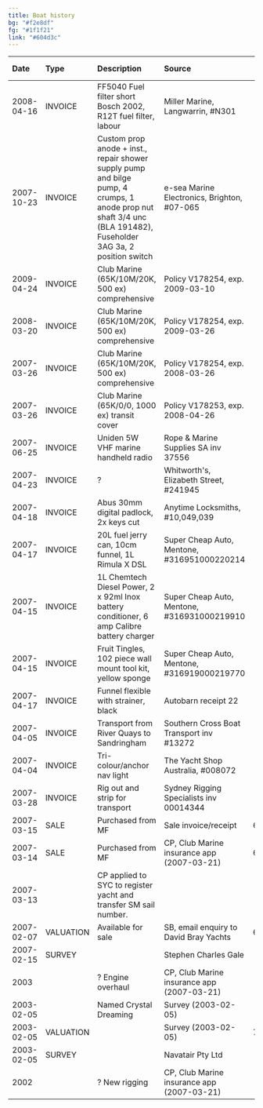 ```yaml
---
title: Boat history
bg: "#f2e8df"
fg: "#1f1f21"
link: "#604d3c"
---
```

| **Date**   | **Type** | **Description** | **Source** | **Amount AUD** |
|:---        | :--- | :--- | :--- | ---: |
| 2008-04-16 | INVOICE | FF5040 Fuel filter short Bosch 2002, R12T fuel filter, labour | Miller Marine, Langwarrin, #N301| 155.65 |
| 2007-10-23 | INVOICE | Custom prop anode + inst., repair shower supply pump and bilge pump, 4 crumps, 1 anode prop nut shaft 3/4 unc (BLA 191482), Fuseholder 3AG 3a, 2 position switch | e-sea Marine Electronics, Brighton, #07-065 | 929.48 |
| 2009-04-24 | INVOICE | Club Marine (65K/10M/20K, 500 ex) comprehensive | Policy V178254, exp. 2009-03-10 | 876.60 |
| 2008-03-20 | INVOICE | Club Marine (65K/10M/20K, 500 ex) comprehensive | Policy V178254, exp. 2009-03-26 | 864.60 |
| 2007-03-26 | INVOICE | Club Marine (65K/10M/20K, 500 ex) comprehensive | Policy V178254, exp. 2008-03-26 | 860.50 |
| 2007-03-26 | INVOICE | Club Marine (65K/0/0, 1000 ex) transit cover | Policy V178253, exp. 2008-04-26 | 206.25 |
| 2007-06-25 | INVOICE | Uniden 5W VHF marine handheld radio | Rope & Marine Supplies SA inv 37556 | 204.00 |
| 2007-04-23 | INVOICE | ? | Whitworth's, Elizabeth Street, #241945 | 75.87 |
| 2007-04-18 | INVOICE | Abus 30mm digital padlock, 2x keys cut | Anytime Locksmiths, #10,049,039 | $31.50 |
| 2007-04-17 | INVOICE | 20L fuel jerry can, 10cm funnel, 1L Rimula X DSL | Super Cheap Auto, Mentone, #316951000220214 | 43.98 |
| 2007-04-15 | INVOICE | 1L Chemtech Diesel Power, 2 x 92ml Inox battery conditioner, 6 amp Calibre battery charger | Super Cheap Auto, Mentone, #316931000219910 | 120.96 |
| 2007-04-15 | INVOICE | Fruit Tingles, 102 piece wall mount tool kit, yellow sponge | Super Cheap Auto, Mentone, #316919000219770 | 53.58 |
| 2007-04-17 | INVOICE | Funnel flexible with strainer, black | Autobarn receipt 22 | 7.99 |
| 2007-04-05 | INVOICE | Transport from River Quays to Sandringham | Southern Cross Boat Transport inv #13272 | 1,980.00 |
| 2007-04-04 | INVOICE | Tri-colour/anchor nav light | The Yacht Shop Australia, #008072 | 150.00 |
| 2007-03-28 | INVOICE | Rig out and strip for transport | Sydney Rigging Specialists inv 00014344 | 371.25 |
| 2007-03-15 | SALE | Purchased from MF | Sale invoice/receipt | 65,000.00 |
| 2007-03-14 | SALE | Purchased from MF | CP, Club Marine insurance app (2007-03-21) | 65,000.00 |
| 2007-03-13 | | CP applied to SYC to register yacht and transfer SM sail number. | | |
| 2007-02-07 | VALUATION | Available for sale | SB, email enquiry to David Bray Yachts | 69,000.00 |
| 2007-02-15 | SURVEY | | Stephen Charles Gale |
| 2003       | | ? Engine overhaul | CP, Club Marine insurance app (2007-03-21) | |
| 2003-02-05 | | Named Crystal Dreaming | Survey (2003-02-05) | |
| 2003-02-05 | VALUATION |  | Survey (2003-02-05) | 75,000.00 |
| 2003-02-05 | SURVEY | | Navatair Pty Ltd | 423.00 |
| 2002       | | ? New rigging | CP, Club Marine insurance app (2007-03-21) | |
